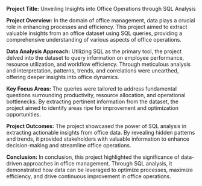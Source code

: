 **Project Title:** Unveiling Insights into Office Operations through SQL Analysis

**Project Overview:**
In the domain of office management, data plays a crucial role in enhancing processes and efficiency. This project aimed to extract valuable insights from an office dataset using SQL queries, providing a comprehensive understanding of various aspects of office operations.

**Data Analysis Approach:**
Utilizing SQL as the primary tool, the project delved into the dataset to query information on employee performance, resource utilization, and workflow efficiency. Through meticulous analysis and interpretation, patterns, trends, and correlations were unearthed, offering deeper insights into office dynamics.

**Key Focus Areas:**
The queries were tailored to address fundamental questions surrounding productivity, resource allocation, and operational bottlenecks. By extracting pertinent information from the dataset, the project aimed to identify areas ripe for improvement and optimization opportunities.

**Project Outcomes:**
The project showcased the power of SQL analysis in extracting actionable insights from office data. By revealing hidden patterns and trends, it provided stakeholders with valuable information to enhance decision-making and streamline office operations.

**Conclusion:**
In conclusion, this project highlighted the significance of data-driven approaches in office management. Through SQL analysis, it demonstrated how data can be leveraged to optimize processes, maximize efficiency, and drive continuous improvement in office operations.
